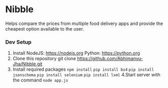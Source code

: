 # Nibble
Helps compare the prices from multiple food delivery apps and provide the cheapest option available to the user.

### Dev Setup
1. Install
     NodeJS: https://nodejs.org
     Python: https://python.org
2. Clone this repository
     git clone https://github.com/Abhimanyu-Jha/Nibble.git
3. Install required packages
     `npm install`
     `pip install bs4`
     `pip install jsonschema`
     `pip install selenium`
     `pip install lxml`
4.Start server with the command `node app.js`
